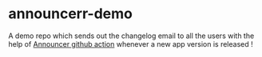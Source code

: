 # announcerr-demo

A demo repo which sends out the changelog email to all the users with the help of [Announcer github action](https://github.com/marketplace/actions/announcerr) whenever a new app version is released !
